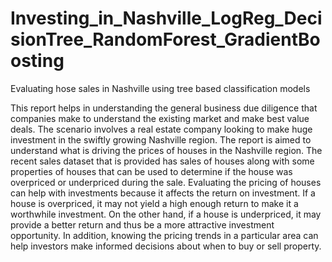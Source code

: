 # Investing_in_Nashville_LogReg_DecisionTree_RandomForest_GradientBoosting
Evaluating hose sales in Nashville using tree based classification models

This report helps in understanding the general business due diligence that companies make to understand the existing market and make best value deals. The scenario involves a real estate company looking to make huge investment in the swiftly growing Nashville region. The report is aimed to understand what is driving the prices of houses in the Nashville region. The recent sales dataset that is provided has sales of houses along with some properties of houses that can be used to determine if the house was overpriced or underpriced during the sale. Evaluating the pricing of houses can help with investments because it affects the return on investment. If a house is overpriced, it may not yield a high enough return to make it a worthwhile investment. On the other hand, if a house is underpriced, it may provide a better return and thus be a more attractive investment opportunity. In addition, knowing the pricing trends in a particular area can help investors make informed decisions about when to buy or sell property.
